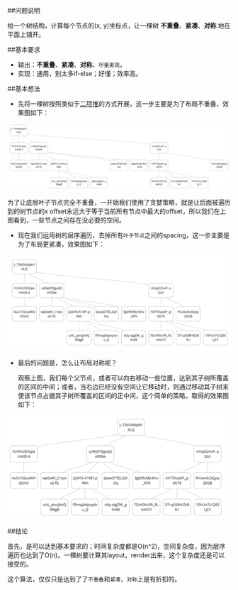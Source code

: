 ##问题说明

给一个树结构，计算每个节点的(x, y)坐标点，让一棵树 **不重叠**、**紧凑**、**对称** 地在平面上铺开。

##基本要求

- 输出：**不重叠**、**紧凑**、**对称**、`尽量美观`。
- 实现：通用，别太多if-else；好懂；效率高。

##基本想法

* 先将一棵树按照类似于[二项堆](https://en.wikipedia.org/wiki/Binomial_heap)的方式开展，这一步主要是为了布局不重叠，效果图如下：

![tree-binomal-heap-style](https://github.com/g7tianyi/my-acm-solutions/blob/master/images/tree-0.jpg)

  为了让底层叶子节点完全不重叠，一开始我们使用了贪婪策略，就是让后面被遍历到的树节点的x offset永远大于等于当前所有节点中最大的offset，所以我们在上图看到，一些节点之间存在没必要的空间。

* 现在我们运用树的层序遍历，去掉所有`叶子节点`之间的spacing，这一步主要是为了布局更紧凑，效果图如下：

![tree-binomal-heap-compact-style](https://github.com/g7tianyi/my-acm-solutions/blob/master/images/tree-1.jpg)

* 最后的问题是，怎么让布局对称呢？

  观察上图，我们每个父节点，或者可以向右移动一些位置，达到其子树所覆盖的区间的中间；或者，当右边已经没有空间让它移动时，则通过移动其子树来使该节点占据其子树所覆盖的区间的正中间，这个简单的策略，取得的效果图如下：
  
![tree-binomal-heap-compact-style](https://github.com/g7tianyi/my-acm-solutions/blob/master/images/tree-3.jpg)

##结论

首先，是可以达到基本要求的；时间复杂度都是O(n^2)，空间复杂度，因为层序遍历也达到了O(n)。一棵树要计算其layout，render出来，这个复杂度还是可以接受的。

这个算法，仅仅只是达到了了`不重叠`和`紧凑`，`对称`上是有折扣的。
